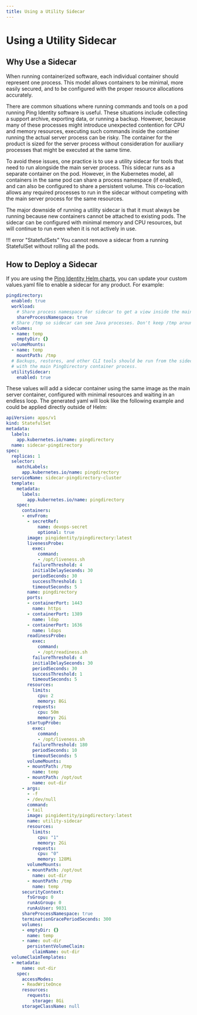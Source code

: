 ```yaml
---
title: Using a Utility Sidecar
---
```

# Using a Utility Sidecar
## Why Use a Sidecar
When running containerized software, each individual container should represent one process. This model allows containers to be minimal, more easily secured, and to be configured with the proper resource allocations accurately.

There are common situations where running commands and tools on a pod running Ping Identity software is useful. These situations include collecting a support archive, exporting data, or running a backup. However, because many of these processes might introduce unexpected contention for CPU and memory resources, executing such commands inside the container running the actual server process can be risky. The container for the product is sized for the server process without consideration for auxiliary processes that might be executed at the same time.

To avoid these issues, one practice is to use a utility sidecar for tools that need to run alongside the main server process. This sidecar runs as a separate container on the pod.  However, in the Kubernetes model, all containers in the same pod can share a process namespace (if enabled), and can also be configured to share a persistent volume. This co-location allows any required processes to run in the sidecar without competing with the main server process for the same resources.  

The major downside of running a utility sidecar is that it must always be running because new containers cannot be attached to existing pods. The sidecar can be configured with minimal memory and CPU resources, but will continue to run even when it is not actively in use.

!!! error "StatefulSets"
    You cannot remove a sidecar from a running StatefulSet without rolling all the pods.

## How to Deploy a Sidecar
If you are using the [Ping Identity Helm charts](https://helm.pingidentity.com/), you can update your custom values.yaml file to enable a sidecar for any product. For example:

```yaml
pingdirectory:
  enabled: true
  workload:
    # Share process namespace for sidecar to get a view inside the main container
    shareProcessNamespace: true
  # Share /tmp so sidecar can see Java processes. Don't keep /tmp around between restarts though.
  volumes:
  - name: temp
    emptyDir: {}
  volumeMounts:
  - name: temp
    mountPath: /tmp
  # Backups, restores, and other CLI tools should be run from the sidecar to prevent interfering
  # with the main PingDirectory container process.
  utilitySidecar:
    enabled: true
```

These values will add a sidecar container using the same image as the main server container, configured with minimal resources and waiting in an endless loop. The generated yaml will look like the following example and could be applied directly outside of Helm:

```yaml
apiVersion: apps/v1
kind: StatefulSet
metadata:
  labels:
    app.kubernetes.io/name: pingdirectory
  name: sidecar-pingdirectory
spec:
  replicas: 1
  selector:
    matchLabels:
      app.kubernetes.io/name: pingdirectory
  serviceName: sidecar-pingdirectory-cluster
  template:
    metadata:
      labels:
        app.kubernetes.io/name: pingdirectory
    spec:
      containers:
      - envFrom:
        - secretRef:
            name: devops-secret
            optional: true
        image: pingidentity/pingdirectory:latest
        livenessProbe:
          exec:
            command:
            - /opt/liveness.sh
          failureThreshold: 4
          initialDelaySeconds: 30
          periodSeconds: 30
          successThreshold: 1
          timeoutSeconds: 5
        name: pingdirectory
        ports:
        - containerPort: 1443
          name: https
        - containerPort: 1389
          name: ldap
        - containerPort: 1636
          name: ldaps
        readinessProbe:
          exec:
            command:
            - /opt/readiness.sh
          failureThreshold: 4
          initialDelaySeconds: 30
          periodSeconds: 30
          successThreshold: 1
          timeoutSeconds: 5
        resources:
          limits:
            cpu: 2
            memory: 8Gi
          requests:
            cpu: 50m
            memory: 2Gi
        startupProbe:
          exec:
            command:
            - /opt/liveness.sh
          failureThreshold: 180
          periodSeconds: 10
          timeoutSeconds: 5
        volumeMounts:
        - mountPath: /tmp
          name: temp
        - mountPath: /opt/out
          name: out-dir
      - args:
        - -f
        - /dev/null
        command:
        - tail
        image: pingidentity/pingdirectory:latest
        name: utility-sidecar
        resources:
          limits:
            cpu: "1"
            memory: 2Gi
          requests:
            cpu: "0"
            memory: 128Mi
        volumeMounts:
        - mountPath: /opt/out
          name: out-dir
        - mountPath: /tmp
          name: temp
      securityContext:
        fsGroup: 0
        runAsGroup: 0
        runAsUser: 9031
      shareProcessNamespace: true
      terminationGracePeriodSeconds: 300
      volumes:
      - emptyDir: {}
        name: temp
      - name: out-dir
        persistentVolumeClaim:
          claimName: out-dir
  volumeClaimTemplates:
  - metadata:
      name: out-dir
    spec:
      accessModes:
      - ReadWriteOnce
      resources:
        requests:
          storage: 8Gi
      storageClassName: null
```
